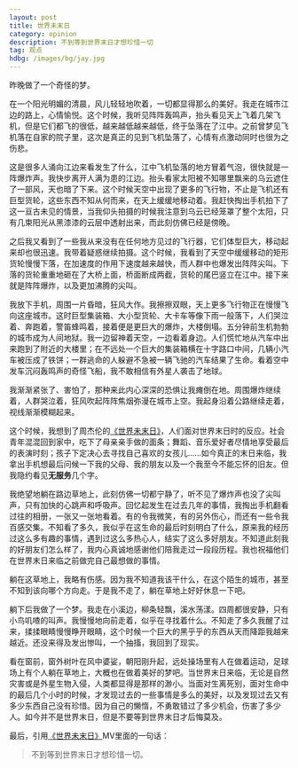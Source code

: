 ```yaml
---
layout: post
title: 世界未末日 
category: opinion
description: 不到等到世界末日才想珍惜一切
tag: 观点
hdbg: /images/bg/jay.jpg
---
```



昨晚做了一个奇怪的梦。

在一个阳光明媚的清晨，风儿轻轻地吹着，一切都显得那么的美好。我走在城市江边的路上，心情愉悦。这个时候，我听见阵阵轰鸣声，抬头看见天上飞着几架飞机，但是它们都飞的很低，越来越低越来越低，终于坠落在了江中。之前曾梦见飞机落在自家的院子里，这次是真正的见到飞机坠落了，心情有点激动同时也很为之伤悲。

这是很多人涌向江边来看发生了什么，江中飞机坠落的地方冒着气泡，很快就是一阵爆炸声。我快步离开人满为患的江边。抬头看家太阳被不知哪里飘来的乌云遮住了一部风，天也暗了下来。这个时候天空中出现了更多的飞行物，不止是飞机还有巨型货轮，这些东西不知从何而来，在天上缓缓地移动着。我赶快掏出手机拍下了这一亘古未见的情景，当我仰头拍摄的时候我注意到乌云已经笼罩了整个太阳，只有几束阳光从黑漆漆的云层中透射出来，而此刻仿佛已经是傍晚。

之后我又看到了一些我从来没有在任何地方见过的飞行器，它们体型巨大，移动起来却也很迅速。我带着疑惑继续拍摄。这个时候，我看到了天空中缓缓移动的矩形货轮慢慢下落，在加速度的作用下速度越来越快，而人群中也爆发出阵阵尖叫。下落的货轮重重地砸在了大桥上面，桥面断成两截，货轮的尾巴竖立在江中。接下来就是阵阵爆炸，以及更加沸腾的尖叫。

我放下手机，周围一片昏暗，狂风大作。我擦擦双眼，天上更多飞行物正在慢慢飞向这座城市。这时巨型集装箱、大小型货轮、大卡车等像下雨一般落下，人们哭泣着、奔跑着，警笛蜂鸣着，接着便是更巨大的爆炸，大楼倒塌。五分钟前生机勃勃的城市成为人间地狱。我一边留神着天空，一边看着身边。人们慌忙地从汽车中出来跑到了附近的大楼里；在不远处一个巨大的集装箱横在十字路口中间，几辆小汽车被压成了铁饼；一群逃命的人躲避不急被一辆飞驰的汽车结果了生命。看着空中发车沉闷轰鸣声的奇怪飞船，我不敢相信有外星人袭击了地球。

我渐渐紧张了、害怕了，那种来此内心深深的恐惧让我瘫倒在地。周围爆炸继续着，人群哭泣着，狂风吹起阵阵焦烟弥漫在城市上空。我起身沿着公路继续走着，视线渐渐模糊起来。

这个时候，我想到了周杰伦的[《世界未末日》](http://v.qq.com/cover/3/3arntxtxeo7s0hv/T0090Qw0IDv.html)，人们面对世界末日时的反应。社会青年混混回到家中，吃下了母亲亲手做的面条；舞蹈、音乐爱好者尽情地享受最后的表演时刻；孩子下定决心去寻找自己喜欢的女孩儿......如今真正的末日来临，我拿出手机想最后问候一下我的父母、我的朋友以及一个我至今不能忘怀的旧友。但我隐约看见**无服务**几个字。

我绝望地躺在路边草地上，此刻仿佛一切都宁静了，听不见了爆炸声也没了尖叫声，只有加快的心跳声和呼吸声。回忆起发生在过去几年的事情，我掏出手机翻看过往的相册，一张又一张地看着。有的令我微笑，有的另外伤心，而还有一些令我百感交集。不知看了多久，我似乎在这生命的最后时刻明白了什么，原来我的经历过这么多有趣的事情，遇到过这么多热心人，结实了这么多好朋友。不知道此刻我的好朋友们怎么样了，我内心真诚地感谢他们陪我走过一段段历程。我也祝福他们在世界末日来临之前做完自己最想做的事情。

躺在这草地上，我略有伤感。因为我不知道我该干什么，在这个陌生的城市，甚至不知到该向哪个方向走。于是我不走了，躺在草地上好好休息一下吧。

躺下后我做了一个梦。我走在小溪边，柳条轻飘，溪水荡漾。四周都很安静，只有小鸟叽喳的叫声。我慢慢地向前走着，似乎在寻找着什么。不知走了多久我醒了过来，揉揉眼睛慢慢睁开眼睛，这个时候一个巨大的黑乎乎的东西从天而降距我越来越近。还没来得及发出惨叫，一个抽搐，我回到了现实。

看在窗前，窗外树叶在风中婆娑，朝阳刚升起，远处操场里有人在做着运动，足球场上有个人躺在草地上，大概也在做着美好的梦吧。当世界末日来临，无论是自然灾害或是外星生物入侵，人类都显得是那样的渺小。当面对生离死别，面对生命中的最后几个小时的时候，才发现过去的一些事情是多么的美好，以及发现过去又有多少东西自己没有珍惜。因为自己的懒惰，不勇敢错过了多少机会，伤害了多少人。如今并不是世界末日，但是不要等到世界末日才后悔莫及。

最后，引用[《世界未末日》](http://v.qq.com/cover/3/3arntxtxeo7s0hv/T0090Qw0IDv.html)MV里面的一句话：

> 不到等到世界末日才想珍惜一切。



